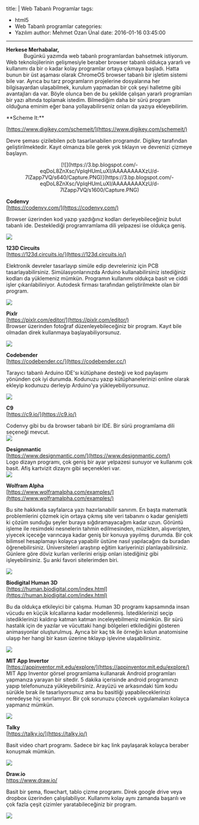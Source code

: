 title: |
  Web Tabanlı Programlar
tags:
  - html5
  - Web Tabanlı programlar
categories:
  - Yazılım
author: Mehmet Ozan Ünal
date: 2016-01-16 03:45:00
---

**Herkese Merhabalar,**  
            Bugünkü yazımda web tabanlı programlardan bahsetmek istiyorum. Web teknolojilerinin gelişmesiyle beraber browser tabanlı oldukça yararlı ve kullanımı da bir o kadar kolay programlar ortaya çıkmaya başladı. Hatta bunun bir üst aşaması olarak ChromeOS browser tabanlı bir işletim sistemi bile var. Ayrıca bu tarz programların projelerine dosyalarına her bilgisayardan ulaşabilmek, kurulum yapmadan bir çok şeyi halletme gibi avantajları da var. Böyle olunca ben de bu şekilde çalışan yararlı programları bir yazı altında toplamak istedim. Bilmediğim daha bir sürü program olduğuna eminim eğer bana yollayabilirseniz onları da yazıya ekleyebilirim.  

<!-- more -->**Scheme It:**  
[https://www.digikey.com/schemeit/](https://www.digikey.com/schemeit/)  

Devre şeması çizilebilen pcb tasarlanabilen programdır. Digikey tarafından geliştirilmektedir. Kayıt olmanıza bile gerek yok tıklayın ve devrenizi çizmeye başlayın.  

<div class="separator" style="clear: both; text-align: center;">[![](https://3.bp.blogspot.com/-eqDoL8ZnXsc/VplqHUmLuXI/AAAAAAAAXzU/d-7lZapp7VQ/s640/Capture.PNG)](https://3.bp.blogspot.com/-eqDoL8ZnXsc/VplqHUmLuXI/AAAAAAAAXzU/d-7lZapp7VQ/s1600/Capture.PNG)</div>

**Codenvy**  
[https://codenvy.com/](https://codenvy.com/)  

Browser üzerinden kod yazıp yazdığınız kodları derleyebileceğiniz bulut tabanlı ide. Desteklediği programramlama dili yelpazesi ise oldukça geniş.  

[![](https://3.bp.blogspot.com/-IADN0RNfEeE/Vplq9T0Sx2I/AAAAAAAAXzg/H2_rGN45eAo/s640/Capture.PNG)](https://3.bp.blogspot.com/-IADN0RNfEeE/Vplq9T0Sx2I/AAAAAAAAXzg/H2_rGN45eAo/s1600/Capture.PNG)  

**123D Circuits**  
[https://123d.circuits.io/](https://123d.circuits.io/)  

Elektronik devreler tasarlayıp simüle edip devreleriniz için PCB tasarlayabilirsiniz. Simülasyonlarınızda Arduino kullanabilirsiniz istediğiniz kodları da yüklemeniz mümkün. Programın kullanımı oldukça basit ve ciddi işler çıkarılabiliniyor. Autodesk firması tarafından geliştirilmekte olan bir program.  

**[![](https://2.bp.blogspot.com/-RB6b246S-EU/VplrpfNxUeI/AAAAAAAAXzw/JmMpK0HQze4/s640/Capture2.PNG)](https://2.bp.blogspot.com/-RB6b246S-EU/VplrpfNxUeI/AAAAAAAAXzw/JmMpK0HQze4/s1600/Capture2.PNG)**  

**Pixlr**  
[https://pixlr.com/editor/](https://pixlr.com/editor/)  
Browser üzerinden fotoğraf düzenleyebileceğiniz bir program. Kayıt bile olmadan direk kullanmaya başlayabiliyorsunuz.  

[![](https://2.bp.blogspot.com/-zViNB4L5LxI/Vplr0X8l9kI/AAAAAAAAXz8/ZpcKRZ4qw8Q/s640/Capture.PNG)](https://2.bp.blogspot.com/-zViNB4L5LxI/Vplr0X8l9kI/AAAAAAAAXz8/ZpcKRZ4qw8Q/s1600/Capture.PNG)  

**Codebender**  
[https://codebender.cc/](https://codebender.cc/)  

Tarayıcı tabanlı Arduino IDE'sı kütüphane desteği ve kod paylaşımı yönünden çok iyi durumda. Kodunuzu yazıp kütüphanelerinizi online olarak ekleyip kodunuzu derleyip Arduino'ya yükleyebiliyorsunuz.  

[![](https://4.bp.blogspot.com/-n84sEQjPu7M/VplsFbTXLaI/AAAAAAAAX0I/EHyjWy-aWFk/s640/Capture.PNG)](https://4.bp.blogspot.com/-n84sEQjPu7M/VplsFbTXLaI/AAAAAAAAX0I/EHyjWy-aWFk/s1600/Capture.PNG)  

**C9**  
[https://c9.io/](https://c9.io/)  

Codenvy gibi bu da browser tabanlı bir IDE. Bir sürü programlama dili seçeneği mevcut.  
[![](https://3.bp.blogspot.com/-zzZ5Cgy08iM/VpluLCufb9I/AAAAAAAAX0U/vHe6ZsEmAWg/s640/Capturess.PNG)](https://3.bp.blogspot.com/-zzZ5Cgy08iM/VpluLCufb9I/AAAAAAAAX0U/vHe6ZsEmAWg/s1600/Capturess.PNG)  

**Designmantic**  
[https://www.designmantic.com/](https://www.designmantic.com/)  
Logo dizayn programı, çok geniş bir ayar yelpazesi sunuyor ve kullanımı çok basit. Afiş kartvizit dizaynı gibi seçenekleri var.  
[![](https://4.bp.blogspot.com/-dmtyhOkTYWg/VpluPSMnDmI/AAAAAAAAX0g/5HJAenfuiXQ/s640/sdadds.PNG)](https://4.bp.blogspot.com/-dmtyhOkTYWg/VpluPSMnDmI/AAAAAAAAX0g/5HJAenfuiXQ/s1600/sdadds.PNG)  

**Wolfram Alpha**  
[https://www.wolframalpha.com/examples/](https://www.wolframalpha.com/examples/)  

Bu site hakkında sayfalarca yazı hazırlanabilir sanırım. En başta matematik problemlerini çözmek için ortaya çıkmış site veri tabanını o kadar genişletti ki çözüm sunduğu şeyler buraya sığdıramayacağım kadar uzun. Görüntü işleme ile resimdeki nesnelerin tahmin edilmesinden, müzikten, alışverişten, yiyecek içeceğe varıncaya kadar geniş bir konuya yayılmış durumda. Bir çok bilimsel hesaplamayı kolayca yapabilir üstüne nasıl yapılacağını da buradan öğrenebilirsiniz. Üniversiteleri araştırıp eğitim kariyerinizi planlayabilirsiniz. Günlere göre döviz kurları verilerini erişip onları istediğiniz gibi işleyebilirsiniz. Şu anki favori sitelerimden biri.  

[![](https://1.bp.blogspot.com/-PDwgAxa4IJQ/VpluSgszWiI/AAAAAAAAX0s/99kodhUhGDU/s640/sdadad.PNG)](https://1.bp.blogspot.com/-PDwgAxa4IJQ/VpluSgszWiI/AAAAAAAAX0s/99kodhUhGDU/s1600/sdadad.PNG)  

**Biodigital Human 3D**  
[https://human.biodigital.com/index.html](https://human.biodigital.com/index.html)  

Bu da oldukça etkileyici bir çalışma. Human 3D programı kapsamında insan vücudu en küçük kılcallarına kadar modellenmiş. İstediklerinizi seçip istediklerinizi kaldırıp katman katman inceleyebilmeniz mümkün. Bir sürü hastalık için de yazılar ve vücuttaki hangi bölgeleri etkilediğini gösteren animasyonlar oluşturulmuş. Ayrıca bir kaç tık ile örneğin kolun anatomisine ulaşıp her hangi bir kasın üzerine tıklayıp işlevine ulaşabilirsiniz.  

[![](https://1.bp.blogspot.com/-6GtHZlXP9yo/VpluYsFbuUI/AAAAAAAAX04/8N_FPROoWZY/s640/Capturefsdfds.PNG)](https://1.bp.blogspot.com/-6GtHZlXP9yo/VpluYsFbuUI/AAAAAAAAX04/8N_FPROoWZY/s1600/Capturefsdfds.PNG)  

**MIT App Invertor**  
[https://appinventor.mit.edu/explore/](https://appinventor.mit.edu/explore/)  
MIT App Inventor görsel programlama kullanarak Android programları yapmanıza yarayan bir sitedir. 5 dakika içerisinde android programınızı yapıp telefonunuza yükleyebilirsiniz. Arayüzü ve arkasındaki tüm kodu sürükle bırak ile tasarlıyorsunuz ama bu basitliği yapabileceklerinizi neredeyse hiç sınırlamıyor. Bir çok sorunuzu çözecek uygulamaları kolayca yapmanız mümkün.  

[![](https://2.bp.blogspot.com/-zUT2QtUWhKU/VpluaQxFjtI/AAAAAAAAX1E/UJfZLJDpyQo/s640/Capturesdad.PNG)](https://2.bp.blogspot.com/-zUT2QtUWhKU/VpluaQxFjtI/AAAAAAAAX1E/UJfZLJDpyQo/s1600/Capturesdad.PNG)  

**Talky**  
[https://talky.io/](https://talky.io/)  

Basit video chart programı. Sadece bir kaç link paylaşarak kolayca beraber konuşmak mümkün.  

[![](https://1.bp.blogspot.com/-rKuX1VrWgwU/VvxHEXQRtjI/AAAAAAAAZag/MIfLVc_DrewVqcTx0o6oV3IiET5zChPOw/s640/Capture.PNG)](https://1.bp.blogspot.com/-rKuX1VrWgwU/VvxHEXQRtjI/AAAAAAAAZag/MIfLVc_DrewVqcTx0o6oV3IiET5zChPOw/s1600/Capture.PNG)  

**Draw.io**  
https://www.draw.io/  

Basit bir şema, flowchart, tablo çizme programı. Direk google drive veya dropbox üzerinden çalışılabiliyor. Kullanımı kolay aynı zamanda başarılı ve çok fazla çeşit çizimler yaratabileceğiniz bir program.  

[![](https://3.bp.blogspot.com/-ZgkVeI-VZsg/VvxI31dNOvI/AAAAAAAAZas/i4oLECc1lFwcX1Eih0OrUdsUZqdfkhVZg/s640/Capture.PNG)](https://3.bp.blogspot.com/-ZgkVeI-VZsg/VvxI31dNOvI/AAAAAAAAZas/i4oLECc1lFwcX1Eih0OrUdsUZqdfkhVZg/s1600/Capture.PNG)